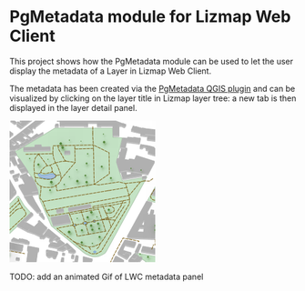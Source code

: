 # PgMetadata module for Lizmap Web Client

This project shows how the PgMetadata module can be used to let the user
display the metadata of a Layer in Lizmap Web Client.

The metadata has been created via the [PgMetadata QGIS plugin](https://docs.3liz.org/qgis-pgmetadata-plugin/) and
can be visualized by clicking on the layer title in Lizmap layer tree:
a new tab is then displayed in the layer detail panel.

![PgMetadata tab in Lizmap Web Client](pgmetadata.qgs.png)

TODO: add an animated Gif of LWC metadata panel
